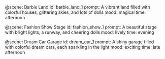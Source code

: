 @scene: Barbie Land
id: barbie_land_1
prompt: A vibrant land filled with colorful houses, glittering skies, and lots of dolls
mood: magical
time: afternoon

@scene: Fashion Show Stage
id: fashion_show_1
prompt: A beautiful stage with bright lights, a runway, and cheering dolls
mood: lively
time: evening 

@scene: Dream Car Garage
id: dream_car_1
prompt: A shiny garage filled with colorful dream cars, each sparkling in the light
mood: exciting
time: late afternoon
